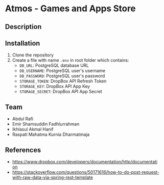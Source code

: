 # Atmos - Games and Apps Store

## Description

## Installation
1. Clone the repository
2. Create a file with name `.env` in root folder which contains:
   - `DB_URL`: PostgreSQL database URL
   - `DB_USERNAME`: PostgreSQL user's username
   - `DB_PASSWORD`: PostgreSQL user's password
   - `STORAGE_TOKEN`: DropBox API Refresh Token
   - `STORAGE_KEY`: DropBox API App Key
   - `STORAGE_SECRET`: DropBox API App Secret

## Team
- Abdul Rafi
- Emir Shamsuddin Fadhlurrahman
- Ikhlasul Akmal Hanif
- Raspati Mahatma Kurnia Dharmatmaja

## References
- https://www.dropbox.com/developers/documentation/http/documentation
- https://stackoverflow.com/questions/50171616/how-to-do-post-request-with-raw-data-via-spring-rest-template